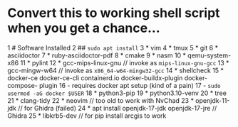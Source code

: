 # Convert this to working shell script when you get a chance...

  1 # Software Installed
  2 ## `sudo apt install`
  3 * vim
  4 * tmux
  5 * git
  6 * asciidoctor
  7 * ruby-asciidoctor-pdf
  8 * cmake
  9 * nasm
 10 * qemu-system-x86
 11 * pylint
 12 * gcc-mips-linux-gnu // invoke as `mips-linux-gnu-gcc`
 13 * gcc-mingw-w64 // invoke as `x86_64-w64-mingw32-gcc`
 14 * shellcheck
 15 * docker-ce docker-ce-cli containerd.io docker-buildx-plugin docker-compose-    plugin
 16     - requires docker apt setup (kind of a pain)
 17     - `sudo usermod -aG docker $USER`
 18 * python3-pip
 19 * python3.10-venv
 20 * tree
 21 * clang-tidy
 22 * neovim // too old to work with NvChad
 23 * openjdk-11-jdk // for Ghidra (failed)
 24 * apt install openjdk-17-jdk openjdk-17-jre // Ghidra
 25 * libkrb5-dev // for pip install arcgis to work
